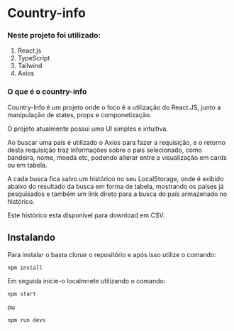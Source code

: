 # Country-info

### Neste projeto foi utilizado:

1. React.js
2. TypeScript
3. Tailwind
4. Axios

### O que é o country-info
Country-Info é um projeto onde o foco é a utilização do React.JS, junto a manipulação de states, props e componetização.

O projeto atualmente possui uma UI simples e intuitiva.

Ao buscar uma país é utilizado o Axios para fazer a requisição, e o retorno desta requisição
traz informações sobre o pais selecionado, como bandeira, nome, moeda etc, podendo alterar
entre a visualização em cards ou em tabela.

A cada busca fica salvo um histórico no seu LocalStorage, onde é exibido abaixo do resultado da busca
em forma de tabela, mostrando os países já pesquisados e também um link direto para a busca do país armazenado no histórico.

Este histórico esta disponível para download em CSV.

## Instalando
Para instalar o <country-info> basta clonar o repositório e após isso utilize o comando:
```
npm install
```
Em seguida inicie-o localmnete utilizando o comando:
```
npm start
```
ou
```
npm run devs
```
